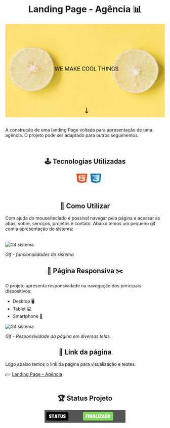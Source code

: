 <h1 align="center">Landing Page - Agência 📊</h1>

<img align="center" src="./src/images/sistema.png" alt="Página Sistema" title="Página Sistema"><br><br>

<p>A construção de uma landing Page voltada para apresentação de uma agência. O projeto pode ser adaptado para outros seguimentos.</p>

<div align="center" valign="top"><br>
 <h2>🕹️ Tecnologias Utilizadas</h2>
    <ul align="center">
        <img align="center" alt="HTML" height="30" width="40" src="https://raw.githubusercontent.com/devicons/devicon/master/icons/html5/html5-original.svg">
        <img align="center" alt="CSS" height="30" width="40" src="https://raw.githubusercontent.com/devicons/devicon/master/icons/css3/css3-original.svg">
    </ul>
</div><br>

<h2 align="center">🤔 Como Utilizar</h2>
 <p>Com ajuda do mouse/teclado é possível navegar pela página e acessar as abas, sobre, serviços, projetos e contato. Abaixo temos um pequeno gif com a apresentação do sistema:</p><br>
<img align="center" src="./src/images/animacao.gif" alt="Gif sistema" title="Gif sistema"><p><i>Gif - funcionalidades do sistema</i></p>

<h2 align="center">📐 Página Responsiva ✂️</h2>
<p>O projeto apresenta responsividade na navegação dos principais dispositivos:<br></p>
<ul>
    <li>Desktop 🖥️</li>
    <li>Tablet 💻</li>
    <li>Smartphone 📱</li>
</ul>
<img align="center" src="./src/images/respon.gif" alt="Gif sistema" title="Gif sistema"><p><i>Gif - Responsividade da página em diversas telas.</i></p>

<h2 align="center">🔗 Link da página</h2>
<p>Logo abaixo temos o link da página para visualização e testes:</p>
👉 <a href="#" target="_blank">Landing Page - Agência</a><br><br>

<h2 align="center">🏆 Status Projeto</h2>
<p align="center">
 <img src="./src/images/finalizado.webp"/>
</p>